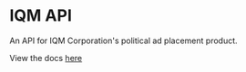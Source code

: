 # IQM API

An API for IQM Corporation's political ad placement product.

View the docs [here](https://conjaytech.github.io/docs/)
